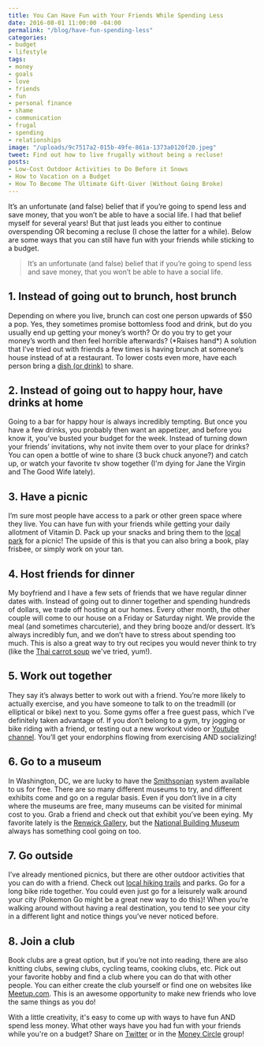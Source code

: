 ```yaml
---
title: You Can Have Fun with Your Friends While Spending Less
date: 2016-08-01 11:00:00 -04:00
permalink: "/blog/have-fun-spending-less"
categories:
- budget
- lifestyle
tags:
- money
- goals
- love
- friends
- fun
- personal finance
- shame
- communication
- frugal
- spending
- relationships
image: "/uploads/9c7517a2-015b-49fe-861a-1373a0120f20.jpeg"
tweet: Find out how to live frugally without being a recluse!
posts:
- Low-Cost Outdoor Activities to Do Before it Snows
- How to Vacation on a Budget
- How To Become The Ultimate Gift-Giver (Without Going Broke)
---
```


It’s an unfortunate (and false) belief that if you’re going to spend less and save money, that you won’t be able to have a social life. I had that belief myself for several years! But that just leads you either to continue overspending OR becoming a recluse (I chose the latter for a while). Below are some ways that you can still have fun with your friends while sticking to a budget.

> It’s an unfortunate (and false) belief that if you’re going to spend less and save money, that you won’t be able to have a social life.

## 1. Instead of going out to brunch, host brunch

Depending on where you live, brunch can cost one person upwards of $50 a pop. Yes, they sometimes promise bottomless food and drink, but do you usually end up getting your money’s worth? Or do you try to get your money’s worth and then feel horrible afterwards? (\*Raises hand\*) A solution that I’ve tried out with friends a few times is having brunch at someone’s house instead of at a restaurant. To lower costs even more, have each person bring a [dish (or drink)](http://www.bonappetit.com/recipes/slideshow/brunch-recipe-ideas) to share.

## 2. Instead of going out to happy hour, have drinks at home

Going to a bar for happy hour is always incredibly tempting. But once you have a few drinks, you probably then want an appetizer, and before you know it, you’ve busted your budget for the week. Instead of turning down your friends’ invitations, why not invite them over to your place for drinks? You can open a bottle of wine to share (3 buck chuck anyone?) and catch up, or watch your favorite tv show together (I'm dying for Jane the Virgin and The Good Wife lately).

## 3. Have a picnic

I’m sure most people have access to a park or other green space where they live. You can have fun with your friends while getting your daily allotment of Vitamin D. Pack up your snacks and bring them to the [local park](https://washington.org/DC-focus-on/dcs-parks-and-gardens) for a picnic! The upside of this is that you can also bring a book, play frisbee, or simply work on your tan.

## 4. Host friends for dinner

My boyfriend and I have a few sets of friends that we have regular dinner dates with. Instead of going out to dinner together and spending hundreds of dollars, we trade off hosting at our homes. Every other month, the other couple will come to our house on a Friday or Saturday night. We provide the meal (and sometimes charcuterie), and they bring booze and/or dessert. It’s always incredibly fun, and we don’t have to stress about spending too much. This is also a great way to try out recipes you would never think to try (like the [Thai carrot soup](http://minimalistbaker.com/creamy-thai-carrot-soup-with-basil/) we've tried, yum!).

## 5. Work out together

They say it’s always better to work out with a friend. You’re more likely to actually exercise, and you have someone to talk to on the treadmill (or elliptical or bike) next to you. Some gyms offer a free guest pass, which I’ve definitely taken advantage of. If you don’t belong to a gym, try jogging or bike riding with a friend, or testing out a new workout video or [Youtube channel](https://www.buzzfeed.com/carolynkylstra/youtube-fitness). You’ll get your endorphins flowing from exercising AND socializing!

## 6. Go to a museum

In Washington, DC, we are lucky to have the [Smithsonian](https://www.si.edu/) system available to us for free. There are so many different museums to try, and different exhibits come and go on a regular basis. Even if you don’t live in a city where the museums are free, many museums can be visited for minimal cost to you. Grab a friend and check out that exhibit you’ve been eying. My favorite lately is the [Renwick Gallery](http://renwick.americanart.si.edu/), but the [National Building Museum](http://www.nbm.org/?referrer=https://www.google.com/) always has something cool going on too.

## 7. Go outside

I’ve already mentioned picnics, but there are other outdoor activities that you can do with a friend. Check out [local hiking trails](http://www.alltrails.com/) and parks. Go for a long bike ride together. You could even just go for a leisurely walk around your city (Pokemon Go might be a great new way to do this)! When you’re walking around without having a real destination, you tend to see your city in a different light and notice things you’ve never noticed before.

## 8. Join a club

Book clubs are a great option, but if you’re not into reading, there are also knitting clubs, sewing clubs, cycling teams, cooking clubs, etc. Pick out your favorite hobby and find a club where you can do that with other people. You can either create the club yourself or find one on websites like [Meetup.com](https://www.meetup.com/). This is an awesome opportunity to make new friends who love the same things as you do!

With a little creativity, it's easy to come up with ways to have fun AND spend less money. What other ways have you had fun with your friends while you're on a budget? Share on [Twitter](twitter.com/maggiegermano) or in the [Money Circle](/moneycircle)  group!